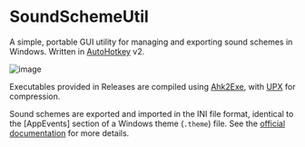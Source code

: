 # SoundSchemeUtil

A simple, portable GUI utility for managing and exporting sound schemes in Windows. Written in [AutoHotkey](https://www.autohotkey.com/) v2.

![image](https://user-images.githubusercontent.com/81153405/216830357-35ca4056-d80a-4075-8f73-44daf660da26.png)

Executables provided in Releases are compiled using [Ahk2Exe](https://github.com/AutoHotkey/Ahk2Exe), with [UPX](https://upx.github.io/) for compression.

Sound schemes are exported and imported in the INI file format, identical to the \[AppEvents\] section of a Windows theme (`.theme`) file. See the [official documentation](https://learn.microsoft.com/en-us/windows/win32/controls/themesfileformat-overview#sounds-and-appevents-sections-sounds) for more details.

